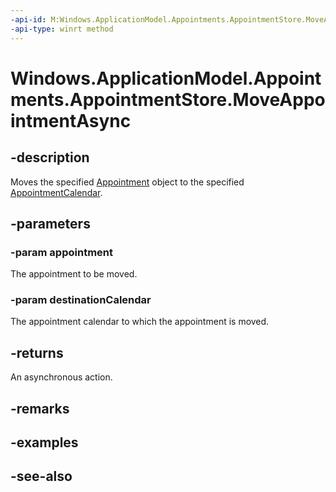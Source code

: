 ```yaml
---
-api-id: M:Windows.ApplicationModel.Appointments.AppointmentStore.MoveAppointmentAsync(Windows.ApplicationModel.Appointments.Appointment,Windows.ApplicationModel.Appointments.AppointmentCalendar)
-api-type: winrt method
---
```


<!-- Method syntax
public Windows.Foundation.IAsyncAction MoveAppointmentAsync(Windows.ApplicationModel.Appointments.Appointment appointment, Windows.ApplicationModel.Appointments.AppointmentCalendar destinationCalendar)
-->

# Windows.ApplicationModel.Appointments.AppointmentStore.MoveAppointmentAsync

## -description
Moves the specified [Appointment](appointment.md) object to the specified [AppointmentCalendar](appointmentcalendar.md).

## -parameters
### -param appointment
The appointment to be moved.

### -param destinationCalendar
The appointment calendar to which the appointment is moved.

## -returns
An asynchronous action.

## -remarks

## -examples

## -see-also
